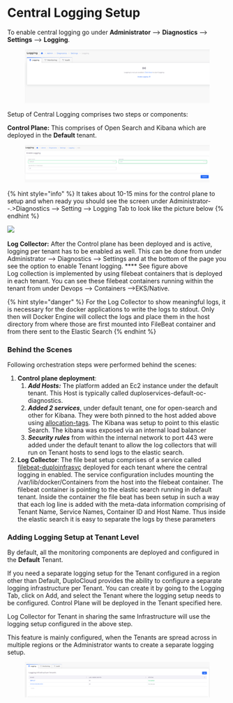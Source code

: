 # Central Logging Setup

To enable central logging go under **Administrator** --> **Diagnostics** --> **Settings** --> **Logging**.

<figure><img src="../../../.gitbook/assets/image (2) (2) (1).png" alt=""><figcaption></figcaption></figure>

Setup of Central Logging comprises two steps or components:

**Control Plane:** This comprises of Open Search and Kibana which are deployed in the **Default** tenant.&#x20;

<figure><img src="../../../.gitbook/assets/image (24).png" alt=""><figcaption></figcaption></figure>

{% hint style="info" %}
It takes about 10-15 mins for the control plane to setup and when ready you should see the screen under Administrator--.>Diagnostics --> Setting --> Logging Tab to look like the picture below
{% endhint %}

![](<../../../.gitbook/assets/image (15) (1) (1).png>)

**Log Collector:** After the Control plane has been deployed and is active, logging per tenant has to be enabled as well. This can be done from under Administrator --> Diagnostics --> Settings and at the bottom of the page you see the option to enable Tenant logging. **** See figure above\
Log collection is implemented by using filebeat containers that is deployed in each tenant. You can see these filebeat containers running within the tenant from under Devops --> Containers -->EKS/Native. &#x20;

{% hint style="danger" %}
For the Log Collector to show meaningful logs, it is necessary for the docker applications to write the logs to stdout. Only then will Docker Engine will collect the logs and place them in the host directory from where those are first mounted into FileBeat container and from there sent to the Elastic Search
{% endhint %}

### **Behind the Scenes**

Following orchestration steps were performed behind the scenes:

1. **Control plane deployment**:
   1. _**Add Hosts:**_ The platform added an Ec2 instance under the default tenant. This Host is typically called duploservices-default-oc-diagnostics.
   2. _**Added 2 services**_, under default tenant, one for open-search and other for Kibana. They were both pinned to the host added above using [allocation-tags](../../container-deployments/concepts.md). The Kibana was setup to point to this elastic Search. The kibana was exposed via an internal load balancer
   3. _**Security rules**_ from within the internal network to port 443 were added under the default tenant to allow the log collectors that will run on Tenant hosts to send logs to the elastic search. &#x20;
2. &#x20;**Log Collector**: The file beat setup comprises of a service called [filebeat-duploinfrasvc](https://radiant-dev.duplocloud.net/app/devops/c3b2f2dc-9b6b-4553-9c4e-19609f6289ed/containers/eks-native/services/filebeat-duploinfrasvc) deployed for each tenant where the central logging in enabled. The service configuration includes mounting the /var/lib/docker/Containers from the host into the filebeat container. The filebeat container is pointing to the elastic search running in default tenant. Inside the container the file beat has been setup in such a way that each log line is added with the meta-data information comprising of Tenant Name, Service Names, Container ID and Host Name. Thus inside the elastic search it is easy to separate the logs by these parameters  &#x20;



### Adding Logging Setup at Tenant Level

By default, all the monitoring components are deployed and configured in the **Default** Tenant.

If you need a separate logging setup for the Tenant configured in a region other than Default, DuploCloud provides the ability to configure a separate logging infrastructure per Tenant. You can create it by going to the Logging Tab, click on Add, and select the Tenant where the logging setup needs to be configured. Control Plane will be deployed in the Tenant specified here.

Log Collector for Tenant in sharing the same Infrastructure will use the logging setup configured in the above step.

This feature is mainly configured,  when the Tenants are spread across in multiple regions or the Administrator wants to create a separate logging setup.

<figure><img src="../../../.gitbook/assets/image (1) (4).png" alt=""><figcaption></figcaption></figure>
